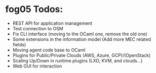 # fog05 Todos:

- REST API for application management
- Test connection to OSM
- Fix CLI interface (moving to the OCaml one, remove the old one)
- Some extensions in the information model (Add more MEC related fields)
- Moving agent code base to OCaml
- Plugins for Public/Private Clouds (AWS, Azure, GCP)/(OpenStack)
- Scaling Up/Down in runtime plugins (LXD, KVM, and clouds...)
- Web GUI for interaction
